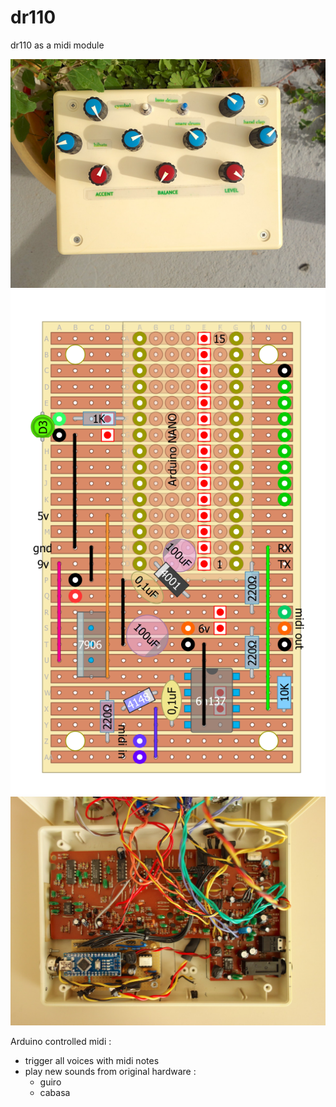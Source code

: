 # dr110
dr110 as a midi module  

<img src='https://github.com/pvig/dr110/blob/master/photos/DSC01413.JPG'> 

<img src='https://github.com/pvig/dr110/blob/master/Layout/midiheart.png'> 

<img src='https://github.com/pvig/dr110/blob/master/photos/DSC01408.JPG'> 

Arduino controlled midi :  

- trigger all voices with midi notes
- play new sounds from original hardware :
  - guiro  
  - cabasa  
  

